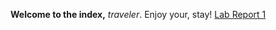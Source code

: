 **Welcome to the index,** *traveler*. Enjoy your, stay!
[Lab Report 1](https://Chasesgithub.github.io/cse15l-lab-reports/lab-report-1-week-0.html)
